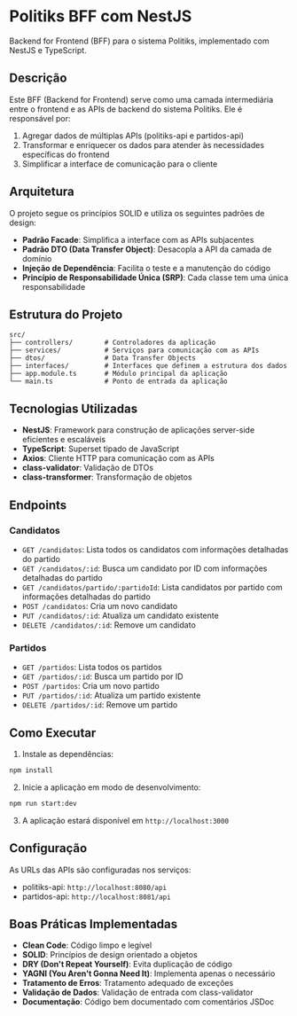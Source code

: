 # Politiks BFF com NestJS

Backend for Frontend (BFF) para o sistema Politiks, implementado com NestJS e TypeScript.

## Descrição

Este BFF (Backend for Frontend) serve como uma camada intermediária entre o frontend e as APIs de backend do sistema Politiks. Ele é responsável por:

1. Agregar dados de múltiplas APIs (politiks-api e partidos-api)
2. Transformar e enriquecer os dados para atender às necessidades específicas do frontend
3. Simplificar a interface de comunicação para o cliente

## Arquitetura

O projeto segue os princípios SOLID e utiliza os seguintes padrões de design:

- **Padrão Facade**: Simplifica a interface com as APIs subjacentes
- **Padrão DTO (Data Transfer Object)**: Desacopla a API da camada de domínio
- **Injeção de Dependência**: Facilita o teste e a manutenção do código
- **Princípio de Responsabilidade Única (SRP)**: Cada classe tem uma única responsabilidade

## Estrutura do Projeto

```
src/
├── controllers/        # Controladores da aplicação
├── services/           # Serviços para comunicação com as APIs
├── dtos/               # Data Transfer Objects
├── interfaces/         # Interfaces que definem a estrutura dos dados
├── app.module.ts       # Módulo principal da aplicação
└── main.ts             # Ponto de entrada da aplicação
```

## Tecnologias Utilizadas

- **NestJS**: Framework para construção de aplicações server-side eficientes e escaláveis
- **TypeScript**: Superset tipado de JavaScript
- **Axios**: Cliente HTTP para comunicação com as APIs
- **class-validator**: Validação de DTOs
- **class-transformer**: Transformação de objetos

## Endpoints

### Candidatos

- `GET /candidatos`: Lista todos os candidatos com informações detalhadas do partido
- `GET /candidatos/:id`: Busca um candidato por ID com informações detalhadas do partido
- `GET /candidatos/partido/:partidoId`: Lista candidatos por partido com informações detalhadas do partido
- `POST /candidatos`: Cria um novo candidato
- `PUT /candidatos/:id`: Atualiza um candidato existente
- `DELETE /candidatos/:id`: Remove um candidato

### Partidos

- `GET /partidos`: Lista todos os partidos
- `GET /partidos/:id`: Busca um partido por ID
- `POST /partidos`: Cria um novo partido
- `PUT /partidos/:id`: Atualiza um partido existente
- `DELETE /partidos/:id`: Remove um partido

## Como Executar

1. Instale as dependências:
```bash
npm install
```

2. Inicie a aplicação em modo de desenvolvimento:
```bash
npm run start:dev
```

3. A aplicação estará disponível em `http://localhost:3000`

## Configuração

As URLs das APIs são configuradas nos serviços:

- politiks-api: `http://localhost:8080/api`
- partidos-api: `http://localhost:8081/api`

## Boas Práticas Implementadas

- **Clean Code**: Código limpo e legível
- **SOLID**: Princípios de design orientado a objetos
- **DRY (Don't Repeat Yourself)**: Evita duplicação de código
- **YAGNI (You Aren't Gonna Need It)**: Implementa apenas o necessário
- **Tratamento de Erros**: Tratamento adequado de exceções
- **Validação de Dados**: Validação de entrada com class-validator
- **Documentação**: Código bem documentado com comentários JSDoc
